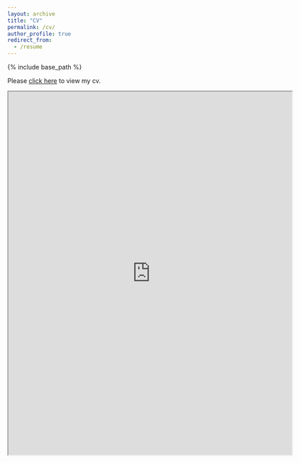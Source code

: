 ```yaml
---
layout: archive
title: "CV"
permalink: /cv/
author_profile: true
redirect_from:
  - /resume
---
```


{% include base_path %}

Please [click here](https://drive.google.com/file/d/1yhMXBwH3gs3CZNsgkgutmU-m9lBEFsVW/view?usp=sharing) to view my cv.

<iframe src="https://drive.google.com/file/d/1yhMXBwH3gs3CZNsgkgutmU-m9lBEFsVW/view" width="640" height="820"></iframe>
